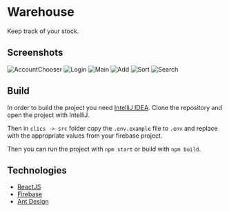 # Warehouse
Keep track of your stock.

## Screenshots
![AccountChooser](https://user-images.githubusercontent.com/10371312/56499399-de989580-650e-11e9-91fb-ee1b38f978be.PNG)
![Login](https://user-images.githubusercontent.com/10371312/56499404-de989580-650e-11e9-9220-4051f9b6bfaa.PNG)
![Main](https://user-images.githubusercontent.com/10371312/56499400-de989580-650e-11e9-8247-e179768bb8b0.PNG)
![Add](https://user-images.githubusercontent.com/10371312/56499402-de989580-650e-11e9-86d2-e7ffd4aaf53f.PNG)
![Sort](https://user-images.githubusercontent.com/10371312/56499401-de989580-650e-11e9-82ea-5d094328e098.PNG)
![Search](https://user-images.githubusercontent.com/10371312/56499403-de989580-650e-11e9-92e7-f59dd02e374f.PNG)

## Build
In order to build the project you need [IntelliJ IDEA](https://www.jetbrains.com/idea/).
Clone the repository and open the project with IntelliJ.

Then in `clics -> src` folder copy the `.env.example` file to `.env` and replace with the appropriate values from 
your firebase project.

Then you can run the project with `npm start` or build with `npm build`.

## Technologies
* [ReactJS](https://reactjs.org/)
* [Firebase](https://firebase.google.com/)
* [Ant Design](https://ant.design/)
